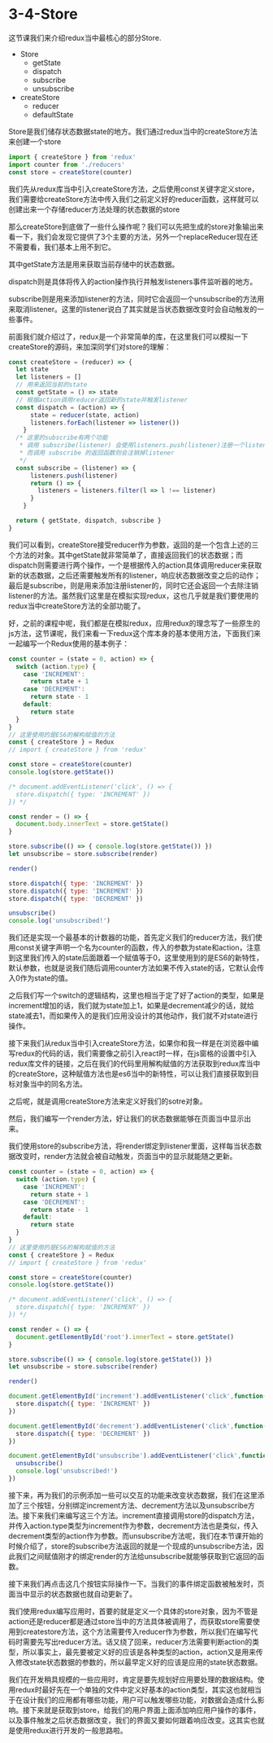 # 3-4-Store

这节课我们来介绍redux当中最核心的部分Store.

* Store
  - getState
  - dispatch
  - subscribe
  - unsubscribe
* createStore
  - reducer
  - defaultState

Store是我们储存状态数据state的地方。我们通过redux当中的createStore方法来创建一个store

```js
import { createStore } from 'redux'
import counter from './reducers'
const store = createStore(counter)
```

我们先从redux库当中引入createStore方法，之后使用const关键字定义store，我们需要给createStore方法中传入我们之前定义好的reducer函数，这样就可以创建出来一个存储reducer方法处理的状态数据的store

那么createStore到底做了一些什么操作呢？我们可以先把生成的store对象输出来看一下，我们会发现它提供了3个主要的方法，另外一个replaceReducer现在还不需要看，我们基本上用不到它。

其中getState方法是用来获取当前存储中的状态数据。

dispatch则是具体将传入的action操作执行并触发listeners事件监听器的地方。

subscribe则是用来添加listener的方法，同时它会返回一个unsubscribe的方法用来取消listener。这里的listener说白了其实就是当状态数据改变时会自动触发的一些事件。

前面我们就介绍过了，redux是一个非常简单的库，在这里我们可以模拟一下createStore的源码，来加深同学们对store的理解：

```js
const createStore = (reducer) => {
  let state
  let listeners = []
  // 用来返回当前的state
  const getState = () => state
  // 根据action调用reducer返回新的state并触发listener
  const dispatch = (action) => {
      state = reducer(state, action)
      listeners.forEach(listener => listener())
    }
  /* 这里的subscribe有两个功能
   * 调用 subscribe(listener) 会使用listeners.push(listener)注册一个listener
   * 而调用 subscribe 的返回函数则会注销掉listener
   */
  const subscribe = (listener) => {
      listeners.push(listener)
      return () => {
        listeners = listeners.filter(l => l !== listener)
      }
    } 

  return { getState, dispatch, subscribe }
}
```

我们可以看到，createStore接受reducer作为参数，返回的是一个包含上述的三个方法的对象。其中getState就非常简单了，直接返回我们的状态数据；而dispatch则需要进行两个操作，一个是根据传入的action具体调用reducer来获取新的状态数据，之后还需要触发所有的listener，响应状态数据改变之后的动作；最后是subscribe，则是用来添加注册listener的，同时它还会返回一个去除注销listener的方法。虽然我们这里是在模拟实现redux，这也几乎就是我们要使用的redux当中createStore方法的全部功能了。

好，之前的课程中呢，我们都是在模拟redux，应用redux的理念写了一些原生的js方法，这节课呢，我们来看一下redux这个库本身的基本使用方法，下面我们来一起编写一个Redux使用的基本例子：

```js
const counter = (state = 0, action) => {
  switch (action.type) {
    case 'INCREMENT':
      return state + 1
    case 'DECREMENT':
      return state - 1
    default:
      return state
  }
}
// 这里使用的是ES6的解构赋值的方法
const { createStore } = Redux
// import { createStore } from 'redux'

const store = createStore(counter)
console.log(store.getState())

/* document.addEventListener('click', () => {
  store.dispatch({ type: 'INCREMENT' })
}) */

const render = () => {
  document.body.innerText = store.getState()
}

store.subscribe(() => { console.log(store.getState()) })
let unsubscribe = store.subscribe(render)

render()

store.dispatch({ type: 'INCREMENT' })
store.dispatch({ type: 'INCREMENT' })
store.dispatch({ type: 'DECREMENT' })

unsubscribe()
console.log('unsubscribed!')
```

我们还是实现一个最基本的计数器的功能，首先定义我们的reducer方法，我们使用const关键字声明一个名为counter的函数，传入的参数为state和action，注意到这里我们传入的state后面跟着一个赋值等于0，这里使用到的是ES6的新特性，默认参数，也就是说我们随后调用counter方法如果不传入state的话，它默认会传入0作为state的值。

之后我们写一个switch的逻辑结构，这里也相当于定了好了action的类型，如果是increment增加的话，我们就为state加上1，如果是decrement减少的话，就给state减去1，而如果传入的是我们应用没设计的其他动作，我们就不对state进行操作。

接下来我们从redux当中引入createStore方法，如果你和我一样是在浏览器中编写redux的代码的话，我们需要像之前引入react时一样，在js窗格的设置中引入redux库文件的链接，之后在我们的代码里用解构赋值的方法获取到redux库当中的createStore，这种赋值方法也是es6当中的新特性，可以让我们直接获取到目标对象当中的同名方法。

之后呢，就是调用createStore方法来定义好我们的sotre对象。

然后，我们编写一个render方法，好让我们的状态数据能够在页面当中显示出来。

我们使用store的subscribe方法，将render绑定到listener里面，这样每当状态数据改变时，render方法就会被自动触发，页面当中的显示就能随之更新。

```js
const counter = (state = 0, action) => {
  switch (action.type) {
    case 'INCREMENT':
      return state + 1
    case 'DECREMENT':
      return state - 1
    default:
      return state
  }
}
// 这里使用的是ES6的解构赋值的方法
const { createStore } = Redux
// import { createStore } from 'redux'

const store = createStore(counter)
console.log(store.getState())

/* document.addEventListener('click', () => {
  store.dispatch({ type: 'INCREMENT' })
}) */

const render = () => {
  document.getElementById('root').innerText = store.getState()
}

store.subscribe(() => { console.log(store.getState()) })
let unsubscribe = store.subscribe(render)

render()

document.getElementById('increment').addEventListener('click',function() {
  store.dispatch({ type: 'INCREMENT' })
})

document.getElementById('decrement').addEventListener('click',function() {
  store.dispatch({ type: 'DECREMENT' })
})

document.getElementById('unsubscribe').addEventListener('click',function() {
  unsubscribe()
  console.log('unsubscribed!')
})
```

接下来，再为我们的示例添加一些可以交互的功能来改变状态数据，我们在这里添加了三个按钮，分别绑定increment方法、decrement方法以及unsubscribe方法。接下来我们来编写这三个方法。increment直接调用store的dispatch方法，并传入action.type类型为increment作为参数，decrement方法也是类似，传入decrement类型的action作为参数。而unsubscribe方法呢，我们在本节课开始的时候介绍了，store的subscribe方法返回的就是一个现成的unsubscribe方法，因此我们之间赋值刚才的绑定render的方法给unsubscribe就能够获取到它返回的函数。

接下来我们再点击这几个按钮实际操作一下。当我们的事件绑定函数被触发时，页面当中显示的状态数据也就自动更新了。

我们使用redux编写应用时，首要的就是定义一个具体的store对象，因为不管是action还是reducer都是通过store当中的方法具体被调用了，而获取store需要使用到createstore方法，这个方法需要传入reducer作为参数，所以我们在编写代码时需要先写出reducer方法。话又绕了回来，reducer方法需要判断action的类型，所以事实上，最先要被定义好的应该是各种类型的action，action又是用来传入修改state状态数据的参数的，所以最早定义好的应该是应用的state状态数据。

我们在开发稍具规模的一些应用时，肯定是要先规划好应用要处理的数据结构。使用redux时最好先在一个单独的文件中定义好基本的action类型，其实这也就相当于在设计我们的应用都有哪些功能，用户可以触发哪些功能，对数据会造成什么影响。接下来就是获取到store，给我们的用户界面上面添加响应用户操作的事件，以及事件触发之后状态数据改变，我们的界面又要如何跟着响应改变。这其实也就是使用redux进行开发的一般思路啦。